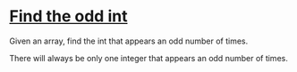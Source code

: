 # [Find the odd int](https://www.codewars.com/kata/find-the-odd-int/train/python)

Given an array, find the int that appears an odd number of times.

There will always be only one integer that appears an odd number of times.